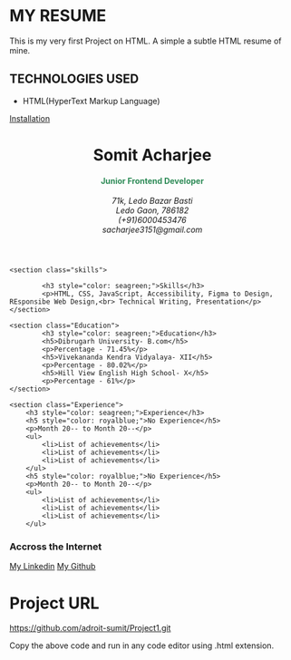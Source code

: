 # MY RESUME
This is my very first Project on HTML. A simple a subtle HTML resume of mine.

## TECHNOLOGIES USED
- HTML(HyperText Markup Language)

[Installation](Installation)
<!DOCTYPE html>
<html lang="en">
<head>
    <meta charset="UTF-8">
    <meta name="description" property="og:title" content="My Simple Resume">
  <meta name="keywords" content="Only HTML">
  <meta name="author" content="Somit Acharjee">
    <meta name="viewport" content="width=device-width, initial-scale=1.0">
    <link rel="icon" type="image/png" sizes="32x32" href="/Frontend/Project1/img/favicon-32x32.png">
    <title>My Portfolio</title>
</head>
<body style="padding-left: 50px;">
    <header>
        <h1>Somit Acharjee</h1>
        <h4 style="color: seagreen;">Junior Frontend Developer</h4>
        <address>
            71k, Ledo Bazar Basti <br>
            Ledo Gaon, 786182 <br>
            (+91)6000453476 <br>
            sacharjee3151@gmail.com <br>
        </address>
    </header>

    <section class="skills">

            <h3 style="color: seagreen;">Skills</h3>
            <p>HTML, CSS, JavaScript, Accessibility, Figma to Design, REsponsibe Web Design,<br> Technical Writing, Presentation</p>
    </section>

    <section class="Education">
            <h3 style="color: seagreen;">Education</h3>
            <h5>Dibrugarh University- B.com</h5>
            <p>Percentage - 71.45%</p>
            <h5>Vivekananda Kendra Vidyalaya- XII</h5>
            <p>Percentage - 80.02%</p>
            <h5>Hill View English High School- X</h5>
            <p>Percentage - 61%</p>
    </section>

    <section class="Experience">
        <h3 style="color: seagreen;">Experience</h3>
        <h5 style="color: royalblue;">No Experience</h5>
        <p>Month 20-- to Month 20--</p>
        <ul>
            <li>List of achievements</li>
            <li>List of achievements</li>
            <li>List of achievements</li>
        </ul>
        <h5 style="color: royalblue;">No Experience</h5>
        <p>Month 20-- to Month 20--</p>
        <ul>
            <li>List of achievements</li>
            <li>List of achievements</li>
            <li>List of achievements</li>
        </ul>
</section>

<footer>
    <h3>Accross the Internet</h3>
    <a href="http://Linkedin.in">My Linkedin</a>
    <a href="http://Github.com">My Github</a>
</footer>
</body>
</html>

# Project URL
https://github.com/adroit-sumit/Project1.git


Copy the above code and run in any code editor using .html extension.
